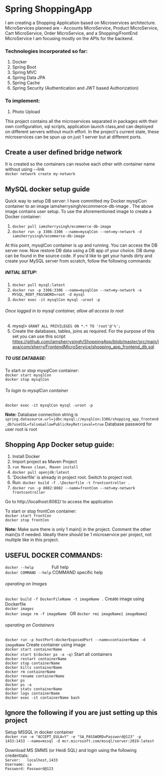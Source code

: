# Spring ShoppingApp

I am creating a Shopping Application based on Microservices architecture.
MicroServices planned are - Accounts MicroService, Product MicroService, Cart MicroService, Order MicroService, and a Shopping/FrontEnd MicroService
I am focusing mostly on the APIs for the backend.

### Technologies incorporated so far:
1. Docker
2. Spring Boot
3. Spring MVC
4. Spring Data JPA
5. Spring Cache
6. Spring Security (Authentication and JWT based Authorization)

### To implement:
1. Photo Upload


This project contains all the microservices separated in packages with their own configuration, sql scripts, application launch class,and can deployed on different servers without much effort.
In the project's current state, these microservices can be spun up on just 1 server but at different ports.

## Create a user defined bridge network
It is created so the containers can resolve each other with container name without using --link <br>
`docker network create my-network`


## MySQL docker setup guide

Quick way to setup DB server: I have committed my Docker mysqlCon container to an image iamsherrysingh/ecommerce-db-image .
The above image contains user setup.
To use the aforementioned image to create a Docker container:

1. `docker pull iamsherrysingh/ecommerce-db-image`
2. `docker run -p 3306:3306 --name=mysqlCon --net=my-network -d iamsherrysingh/ecommerce-db-image`

At this point, mysqlCon container is up and running. You can access the DB server now. Now restore DB data using a DB app of your choice. DB dump can be found in the source code.
If you'd like to get your hands dirty and create your MySQL server from scratch, follow the following commands:

##### INITIAL SETUP:

1. `docker pull mysql:latest`
2. `docker run -p 3306:3306 --name=mysqlCon --net=my-network -e MYSQL_ROOT_PASSWORD=root -d mysql`
3. `docker exec -it mysqlCon mysql -uroot -p`
###### Once logged in to mysql container, allow all access to root
4. mysql> `GRANT ALL PRIVILEGES ON *.* TO 'root'@'%';`
5. Create the databases, tables, joins as required. For the purpose of this set you can use this script https://github.com/iamsherrysingh/ShoppingApp/blob/master/src/main/java/com/sherry/FrontendMicroService/shopping_app_frontend_db.sql

##### TO USE DATABASE:

To start or stop mysqlCon container: <br>
`docker start mysqlCon`<br>
`docker stop mysqlCon`

###### To login to mysqlCon container
`docker exec -it mysqlCon mysql -uroot -p`

**Note:** Database connection string is `spring.datasource.url=jdbc:mysql://mysqlCon:3306/shopping_app_frontend_db?useSSL=false&allowPublicKeyRetrieval=true`
      Database password for user root is root


## Shopping App Docker setup guide:
1. Install Docker
2. Import project as Maven Project
3. `run Maven clean, Maven install`
4. `docker pull openjdk:latest`
5. 'Dockerfile' is already in project root. Switch to project root.
6. Run: `docker build -f .\Dockerfile -t frontcontroller .`
7. `docker run -p 8082:8082 --name=frontCon --net=my-network frontcontroller`

Go to http://localhost:8082/ to access the application

To start or stop frontCon container: <br>
`docker start frontCon`<br>
`docker stop frontCon`

**Note:** Make sure there is only 1 main() in the project. Comment the other main()s if needed.
Ideally there should be 1 microservice per project, not multiple like in this project.


## USEFUL DOCKER COMMANDS:

`docker --help`      &nbsp;&nbsp;&nbsp;&nbsp;&nbsp;&nbsp;&nbsp;&nbsp;&nbsp;&nbsp;&nbsp;&nbsp;&nbsp; Full help  <br>
`docker COMMAND --help`    COMMAND specific help

###### operating on Images
`docker build -f DockerFileName -t imageName .`  Create image using Dockerfile<br>
`docker images`                                  <br>
`docker image rm -f imageName `  OR `docker rmi imageName1 imageName2`                <br>

###### operating on Containers
`docker run -p hostPort:dockerExposedPort --name=containerName -d imageName` Create container using image <br>
`docker start containerName`                     <br>
`docker start $(docker ps -a -q)`   Start all containers<br>
`docker restart containerName`                   <br>
`docker stop containerName`                      <br>
`docker kills containerName`                     <br>
`docker rm containerName`                        <br>
`docker rename containerName`                    <br>
`docker ps`                                      <br>
`docker ps -a `                                  <br>
`docker stats containerName`                     <br>
`docker logs containerName`                      <br>
`docker exec -it containerName bash`             <br>

## Ignore the following if you are just setting up this project

Setup MSSQL in docker container <br>
`docker run -e "ACCEPT_EULA=Y" -e "SA_PASSWORD=Password@123" -p 1433:1433 --name=mssql -d mcr.microsoft.com/mssql/server:2019-latest`

Download MS SMMS (or Heidi SQL) and login using the following credentials:  <br>
`Server:   localhost,1433`                       <br>
`Username: sa`                                   <br>
`Password: Password@123`                         <br>
